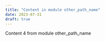 ```yaml
---
title: "Content in module other_path_name"
date: 2023-07-31
draft: true
---
```

Content 4 from module other_path_name
